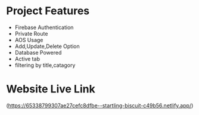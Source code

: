 # Project Features

- Firebase Authentication
- Private Route
- AOS Usage
- Add,Update,Delete Option
- Database Powered
- Active tab
- filtering by title,catagory

# Website Live Link

(https://65338799307ae27cefc8dfbe--startling-biscuit-c49b56.netlify.app/)
